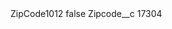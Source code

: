 <?xml version="1.0" encoding="UTF-8"?>
<CustomMetadata xmlns="http://soap.sforce.com/2006/04/metadata" xmlns:xsi="http://www.w3.org/2001/XMLSchema-instance" xmlns:xsd="http://www.w3.org/2001/XMLSchema">
    <label>ZipCode1012</label>
    <protected>false</protected>
    <values>
        <field>Zipcode__c</field>
        <value xsi:type="xsd:string">17304</value>
    </values>
</CustomMetadata>
